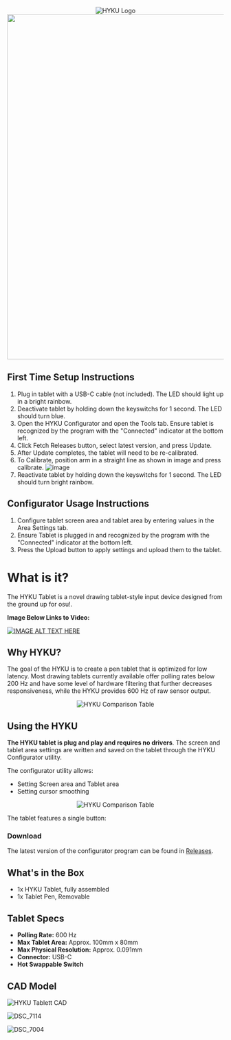 <p align="center">
  <img src="https://user-images.githubusercontent.com/18311413/152659927-f8431532-06cb-4c32-8feb-6c59c7fe359e.png" alt="HYKU Logo">
  <br>
  <img width=800 src="https://user-images.githubusercontent.com/18311413/152625943-edf4f875-47ea-483e-b48f-ee745d8d9139.jpg">
</p>


## First Time Setup Instructions

1. Plug in tablet with a USB-C cable (not included). The LED should light up in a bright rainbow.
2. Deactivate tablet by holding down the keyswitchs for 1 second. The LED should turn blue.
4. Open the HYKU Configurator and open the Tools tab. Ensure tablet is recognized by the program with the "Connected" indicator at the bottom left.
5. Click Fetch Releases button, select latest version, and press Update.
6. After Update completes, the tablet will need to be re-calibrated.
7. To Calibrate, position arm in a straight line as shown in image and press calibrate.
  ![image](https://user-images.githubusercontent.com/18311413/155939804-962d640f-8cda-495e-b61e-4f19291ad3b4.png)
2. Reactivate tablet by holding down the keyswitchs for 1 second. The LED should turn bright rainbow.


## Configurator Usage Instructions
1. Configure tablet screen area and tablet area by entering values in the Area Settings tab.
2. Ensure Tablet is plugged in and recognized by the program with the "Connected" indicator at the bottom left.
3. Press the Upload button to apply settings and upload them to the tablet.


# What is it?

The HYKU Tablet is a novel drawing tablet-style input device designed from the ground up for osu!.

**Image Below Links to Video:**

[![IMAGE ALT TEXT HERE](https://user-images.githubusercontent.com/18311413/153312918-df6fcc0f-f73a-4208-afa7-066516a05722.png)](https://www.youtube.com/watch?v=EKBiNb4UB-o)

## Why HYKU?

The goal of the HYKU is to create a pen tablet that is optimized for low latency. Most drawing tablets currently available offer polling rates below 200 Hz and have some level of hardware filtering that further decreases responsiveness, while the HYKU provides 600 Hz of raw sensor output.

<p align="center">
  <img src="https://user-images.githubusercontent.com/18311413/151644011-40247c3f-1858-4fe7-b977-91bd842aceee.png" alt="HYKU Comparison Table">
</p>

## Using the HYKU

**The HYKU tablet is plug and play and requires no drivers**. The screen and tablet area settings are written and saved on the tablet through the HYKU Configurator utility.

The configurator utility allows:
- Setting Screen area and Tablet area
- Setting cursor smoothing


<p align="center">
  <img src="https://user-images.githubusercontent.com/18311413/151927797-098c77c6-c0cf-4f20-8955-63f58b2a89a5.png" alt="HYKU Comparison Table">
</p>

The tablet features a single button: 


### Download

The latest version of the configurator program can be found in [Releases](https://github.com/sssata/HYKU_CAD/releases/tag/v0.1).


## What's in the Box
- 1x HYKU Tablet, fully assembled
- 1x Tablet Pen, Removable 

## Tablet Specs

- **Polling Rate:** 600 Hz
- **Max Tablet Area:** Approx. 100mm x 80mm
- **Max Physical Resolution:** Approx. 0.091mm
- **Connector:** USB-C
- **Hot Swappable Switch**


## CAD Model

![HYKU Tablett CAD](https://user-images.githubusercontent.com/18311413/151928230-37d69286-3b1a-4be6-8ce3-51baddb28af4.png)


![DSC_7114](https://user-images.githubusercontent.com/18311413/152664692-02d8e038-a3b2-4e2d-8261-2b5b40aecb2e.jpg)

![DSC_7004](https://user-images.githubusercontent.com/18311413/152664539-6aa800b4-ca26-41a1-bf23-c7e43810bf02.png)

